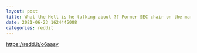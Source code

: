 ```yaml
--- 
layout: post 
title: What the Hell is he talking about ?? Former SEC chair on the market risks even meme stock traders can’t afford to ignore... 
date: 2021-06-23 1624445088 
categories: reddit 
--- 
```

https://redd.it/o6aasy